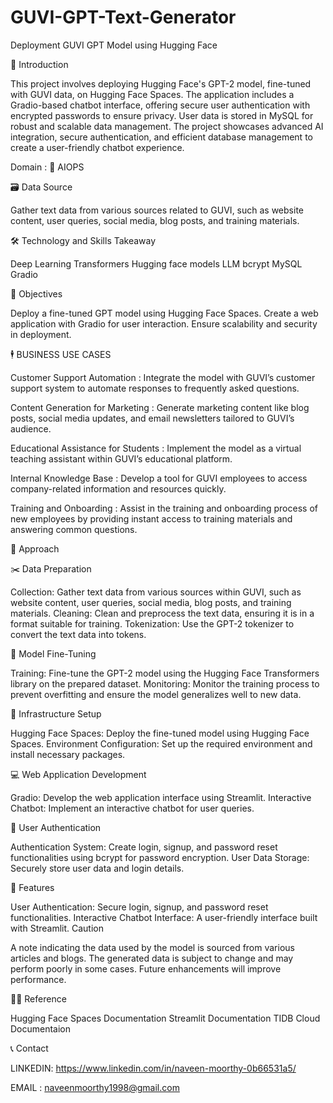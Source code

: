 # GUVI-GPT-Text-Generator
Deployment GUVI GPT Model using Hugging Face

📘 Introduction


This project involves deploying Hugging Face's GPT-2 model, fine-tuned with GUVI data, on Hugging Face Spaces. The application includes a Gradio-based chatbot interface, offering secure user authentication with encrypted passwords to ensure privacy. User data is stored in MySQL for robust and scalable data management. The project showcases advanced AI integration, secure authentication, and efficient database management to create a user-friendly chatbot experience.

Domain :  🤖 AIOPS


🗃️ Data Source


Gather text data from various sources related to GUVI, such as website content, user queries, social media, blog posts, and training materials.



🛠 Technology and Skills Takeaway


Deep Learning
Transformers
Hugging face models
LLM
bcrypt
MySQL
Gradio



📘 Objectives


Deploy a fine-tuned GPT model using Hugging Face Spaces.
Create a web application with Gradio for user interaction.
Ensure scalability and security in deployment.


🕴️ BUSINESS USE CASES

Customer Support Automation :
Integrate the model with GUVI’s customer support system to automate responses to frequently asked questions.

Content Generation for Marketing :
Generate marketing content like blog posts, social media updates, and email newsletters tailored to GUVI’s audience.

Educational Assistance for Students :
Implement the model as a virtual teaching assistant within GUVI’s educational platform.

Internal Knowledge Base :
Develop a tool for GUVI employees to access company-related information and resources quickly.

Training and Onboarding :
Assist in the training and onboarding process of new employees by providing instant access to training materials and answering common questions.




📘 Approach

✂️ Data Preparation


Collection: Gather text data from various sources within GUVI, such as website content, user queries, social media, blog posts, and training materials.
Cleaning: Clean and preprocess the text data, ensuring it is in a format suitable for training.
Tokenization: Use the GPT-2 tokenizer to convert the text data into tokens.



🔄 Model Fine-Tuning


Training: Fine-tune the GPT-2 model using the Hugging Face Transformers library on the prepared dataset.
Monitoring: Monitor the training process to prevent overfitting and ensure the model generalizes well to new data.


🤗 Infrastructure Setup


Hugging Face Spaces: Deploy the fine-tuned model using Hugging Face Spaces.
Environment Configuration: Set up the required environment and install necessary packages.


💻 Web Application Development


Gradio: Develop the web application interface using Streamlit.
Interactive Chatbot: Implement an interactive chatbot for user queries.


👤 User Authentication


Authentication System: Create login, signup, and password reset functionalities using bcrypt for password encryption.
User Data Storage: Securely store user data and login details.


📘 Features


User Authentication: Secure login, signup, and password reset functionalities.
Interactive Chatbot Interface: A user-friendly interface built with Streamlit.
Caution

A note indicating the data used by the model is sourced from various articles and blogs. The generated data is subject to change and may perform poorly in some cases. Future enhancements will improve performance.




👨‍🏫 Reference


Hugging Face Spaces Documentation
Streamlit Documentation
TIDB Cloud Documentaion

📞 Contact


LINKEDIN: https://www.linkedin.com/in/naveen-moorthy-0b66531a5/

EMAIL : naveenmoorthy1998@gmail.com
